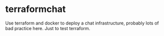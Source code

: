 # terraformchat

Use terraform and docker to deploy a chat infrastructure, probably lots of bad practice here. Just to test terraform.

